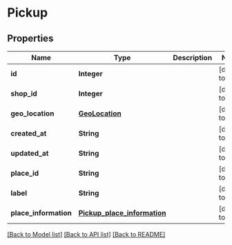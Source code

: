 # Pickup
## Properties

| Name | Type | Description | Notes |
|------------ | ------------- | ------------- | -------------|
| **id** | **Integer** |  | [default to null] |
| **shop\_id** | **Integer** |  | [default to null] |
| **geo\_location** | [**GeoLocation**](GeoLocation.md) |  | [default to null] |
| **created\_at** | **String** |  | [default to null] |
| **updated\_at** | **String** |  | [default to null] |
| **place\_id** | **String** |  | [default to null] |
| **label** | **String** |  | [default to null] |
| **place\_information** | [**Pickup_place_information**](Pickup_place_information.md) |  | [default to null] |

[[Back to Model list]](../README.md#documentation-for-models) [[Back to API list]](../README.md#documentation-for-api-endpoints) [[Back to README]](../README.md)

